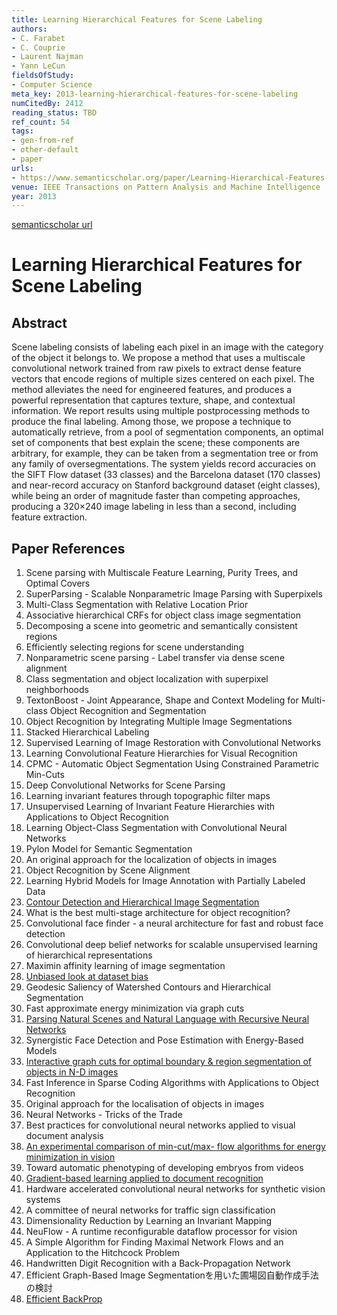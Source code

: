```yaml
---
title: Learning Hierarchical Features for Scene Labeling
authors:
- C. Farabet
- C. Couprie
- Laurent Najman
- Yann LeCun
fieldsOfStudy:
- Computer Science
meta_key: 2013-learning-hierarchical-features-for-scene-labeling
numCitedBy: 2412
reading_status: TBD
ref_count: 54
tags:
- gen-from-ref
- other-default
- paper
urls:
- https://www.semanticscholar.org/paper/Learning-Hierarchical-Features-for-Scene-Labeling-Farabet-Couprie/237a04dd8291cbdb59b6dc4b53e689af743fe2a3?sort=total-citations
venue: IEEE Transactions on Pattern Analysis and Machine Intelligence
year: 2013
---
```


[semanticscholar url](https://www.semanticscholar.org/paper/Learning-Hierarchical-Features-for-Scene-Labeling-Farabet-Couprie/237a04dd8291cbdb59b6dc4b53e689af743fe2a3?sort=total-citations)

# Learning Hierarchical Features for Scene Labeling

## Abstract

Scene labeling consists of labeling each pixel in an image with the category of the object it belongs to. We propose a method that uses a multiscale convolutional network trained from raw pixels to extract dense feature vectors that encode regions of multiple sizes centered on each pixel. The method alleviates the need for engineered features, and produces a powerful representation that captures texture, shape, and contextual information. We report results using multiple postprocessing methods to produce the final labeling. Among those, we propose a technique to automatically retrieve, from a pool of segmentation components, an optimal set of components that best explain the scene; these components are arbitrary, for example, they can be taken from a segmentation tree or from any family of oversegmentations. The system yields record accuracies on the SIFT Flow dataset (33 classes) and the Barcelona dataset (170 classes) and near-record accuracy on Stanford background dataset (eight classes), while being an order of magnitude faster than competing approaches, producing a 320×240 image labeling in less than a second, including feature extraction.

## Paper References

1. Scene parsing with Multiscale Feature Learning, Purity Trees, and Optimal Covers
2. SuperParsing - Scalable Nonparametric Image Parsing with Superpixels
3. Multi-Class Segmentation with Relative Location Prior
4. Associative hierarchical CRFs for object class image segmentation
5. Decomposing a scene into geometric and semantically consistent regions
6. Efficiently selecting regions for scene understanding
7. Nonparametric scene parsing - Label transfer via dense scene alignment
8. Class segmentation and object localization with superpixel neighborhoods
9. TextonBoost - Joint Appearance, Shape and Context Modeling for Multi-class Object Recognition and Segmentation
10. Object Recognition by Integrating Multiple Image Segmentations
11. Stacked Hierarchical Labeling
12. Supervised Learning of Image Restoration with Convolutional Networks
13. Learning Convolutional Feature Hierarchies for Visual Recognition
14. CPMC - Automatic Object Segmentation Using Constrained Parametric Min-Cuts
15. Deep Convolutional Networks for Scene Parsing
16. Learning invariant features through topographic filter maps
17. Unsupervised Learning of Invariant Feature Hierarchies with Applications to Object Recognition
18. Learning Object-Class Segmentation with Convolutional Neural Networks
19. Pylon Model for Semantic Segmentation
20. An original approach for the localization of objects in images
21. Object Recognition by Scene Alignment
22. Learning Hybrid Models for Image Annotation with Partially Labeled Data
23. [Contour Detection and Hierarchical Image Segmentation](2011-contour-detection-and-hierarchical-image-segmentation)
24. What is the best multi-stage architecture for object recognition?
25. Convolutional face finder - a neural architecture for fast and robust face detection
26. Convolutional deep belief networks for scalable unsupervised learning of hierarchical representations
27. Maximin affinity learning of image segmentation
28. [Unbiased look at dataset bias](2011-unbiased-look-at-dataset-bias)
29. Geodesic Saliency of Watershed Contours and Hierarchical Segmentation
30. Fast approximate energy minimization via graph cuts
31. [Parsing Natural Scenes and Natural Language with Recursive Neural Networks](2011-parsing-natural-scenes-and-natural-language-with-recursive-neural-networks)
32. Synergistic Face Detection and Pose Estimation with Energy-Based Models
33. [Interactive graph cuts for optimal boundary & region segmentation of objects in N-D images](2001-interactive-graph-cuts-for-optimal-boundary-region-segmentation-of-objects-in-n-d-images)
34. Fast Inference in Sparse Coding Algorithms with Applications to Object Recognition
35. Original approach for the localisation of objects in images
36. Neural Networks - Tricks of the Trade
37. Best practices for convolutional neural networks applied to visual document analysis
38. [An experimental comparison of min-cut/max- flow algorithms for energy minimization in vision](2004-an-experimental-comparison-of-min-cut-max-flow-algorithms-for-energy-minimization-in-vision)
39. Toward automatic phenotyping of developing embryos from videos
40. [Gradient-based learning applied to document recognition](1998-lenet5.md)
41. Hardware accelerated convolutional neural networks for synthetic vision systems
42. A committee of neural networks for traffic sign classification
43. Dimensionality Reduction by Learning an Invariant Mapping
44. NeuFlow - A runtime reconfigurable dataflow processor for vision
45. A Simple Algorithm for Finding Maximal Network Flows and an Application to the Hitchcock Problem
46. Handwritten Digit Recognition with a Back-Propagation Network
47. Efficient Graph-Based Image Segmentationを用いた圃場図自動作成手法の検討
48. [Efficient BackProp](2012-efficient-backprop)

